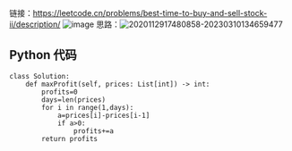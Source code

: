 链接：https://leetcode.cn/problems/best-time-to-buy-and-sell-stock-ii/description/
![image](https://github.com/user-attachments/assets/25c426cf-c34e-4987-a035-552493365048)
思路：![2020112917480858-20230310134659477](https://github.com/user-attachments/assets/4b12fa25-3ed2-40ee-8ee4-5de4c1cb1988)
## Python 代码
```
class Solution:
    def maxProfit(self, prices: List[int]) -> int:
        profits=0
        days=len(prices)
        for i in range(1,days):
            a=prices[i]-prices[i-1]
            if a>0:
                profits+=a
        return profits
```
